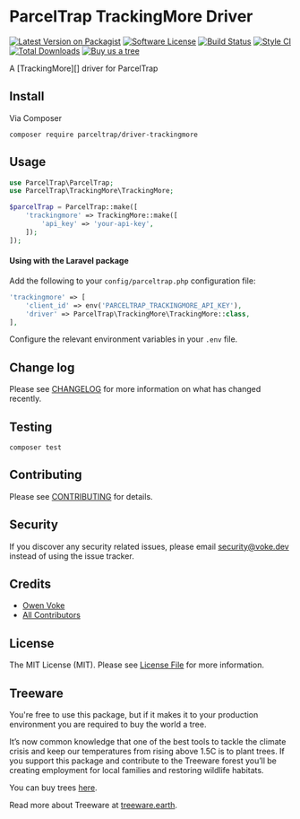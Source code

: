 # ParcelTrap TrackingMore Driver

[![Latest Version on Packagist][ico-version]][link-packagist]
[![Software License][ico-license]](LICENSE.md)
[![Build Status][ico-github-actions]][link-github-actions]
[![Style CI][ico-styleci]][link-styleci]
[![Total Downloads][ico-downloads]][link-downloads]
[![Buy us a tree][ico-treeware-gifting]][link-treeware-gifting]

A [TrackingMore][] driver for ParcelTrap

## Install

Via Composer

```shell
composer require parceltrap/driver-trackingmore
```

## Usage

```php
use ParcelTrap\ParcelTrap;
use ParcelTrap\TrackingMore\TrackingMore;

$parcelTrap = ParcelTrap::make([
    'trackingmore' => TrackingMore::make([
        'api_key' => 'your-api-key',
    ]);
]);
```

#### Using with the Laravel package

Add the following to your `config/parceltrap.php` configuration file:

```php
'trackingmore' => [
    'client_id' => env('PARCELTRAP_TRACKINGMORE_API_KEY'),
    'driver' => ParcelTrap\TrackingMore\TrackingMore::class,
],
```

Configure the relevant environment variables in your `.env` file.

## Change log

Please see [CHANGELOG](CHANGELOG.md) for more information on what has changed recently.

## Testing

```shell
composer test
```

## Contributing

Please see [CONTRIBUTING](.github/CONTRIBUTING.md) for details.

## Security

If you discover any security related issues, please email security@voke.dev instead of using the issue tracker.

## Credits

- [Owen Voke][link-author]
- [All Contributors][link-contributors]

## License

The MIT License (MIT). Please see [License File](LICENSE.md) for more information.

## Treeware

You're free to use this package, but if it makes it to your production environment you are required to buy the world a tree.

It’s now common knowledge that one of the best tools to tackle the climate crisis and keep our temperatures from rising above 1.5C is to plant trees. If you support this package and contribute to the Treeware forest you’ll be creating employment for local families and restoring wildlife habitats.

You can buy trees [here][link-treeware-gifting].

Read more about Treeware at [treeware.earth][link-treeware].

[ico-version]: https://img.shields.io/packagist/v/parceltrap/driver-trackingmore.svg?style=flat-square
[ico-license]: https://img.shields.io/badge/license-MIT-brightgreen.svg?style=flat-square
[ico-github-actions]: https://img.shields.io/github/workflow/status/parceltrap/driver-trackingmore/Tests.svg?style=flat-square
[ico-styleci]: https://styleci.io/repos/459130960/shield
[ico-downloads]: https://img.shields.io/packagist/dt/parceltrap/driver-trackingmore.svg?style=flat-square
[ico-treeware-gifting]: https://img.shields.io/badge/Treeware-%F0%9F%8C%B3-lightgreen?style=flat-square

[link-packagist]: https://packagist.org/packages/parceltrap/driver-trackingmore
[link-github-actions]: https://github.com/parceltrap/driver-trackingmore/actions
[link-styleci]: https://styleci.io/repos/459130960
[link-downloads]: https://packagist.org/packages/parceltrap/driver-trackingmore
[link-treeware]: https://treeware.earth
[link-treeware-gifting]: https://ecologi.com/owenvoke?gift-trees
[link-author]: https://github.com/owenvoke
[link-contributors]: ../../contributors
